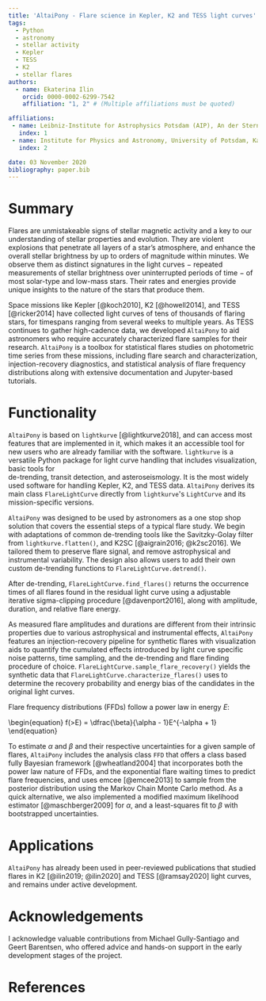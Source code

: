 ```yaml
---
title: 'AltaiPony - Flare science in Kepler, K2 and TESS light curves'
tags:
  - Python
  - astronomy
  - stellar activity
  - Kepler
  - TESS
  - K2
  - stellar flares
authors:
  - name: Ekaterina Ilin
    orcid: 0000-0002-6299-7542
    affiliation: "1, 2" # (Multiple affiliations must be quoted)

affiliations:
 - name: Leibniz-Institute for Astrophysics Potsdam (AIP), An der Sternwarte 16, 14482 Potsdam, Germany
   index: 1
 - name: Institute for Physics and Astronomy, University of Potsdam, Karl-Liebknecht-Str. 24/25, 14476 Potsdam, Germany
   index: 2

date: 03 November 2020
bibliography: paper.bib
---
```


# Summary 

Flares are unmistakeable signs of stellar magnetic activity and a key to our understanding
of stellar properties and evolution. They are violent explosions that penetrate 
all layers of a star’s atmosphere, and enhance the overall stellar
brightness by up to orders of magnitude within minutes. We observe them as distinct
signatures in the light curves $-$ repeated measurements of stellar brightness over 
uninterrupted periods of time $-$ of most solar-type and low-mass stars. Their rates and energies provide
unique insights to the nature of the stars that produce them. 

Space missions like Kepler [@koch2010], K2 [@howell2014], and TESS [@ricker2014] have
 collected light curves of tens of thousands of flaring stars, for timespans ranging from several weeks
to multiple years. As TESS continues to gather high-cadence data, we developed `AltaiPony` to aid
astronomers who require accurately characterized flare samples for their research. 
`AltaiPony` is a toolbox for statistical flares studies on photometric time series from these missions, including flare search 
and characterization, injection-recovery diagnostics, and statistical analysis 
of flare frequency distributions along with extensive 
documentation and Jupyter-based tutorials.

# Functionality

`AltaiPony` is based on `lightkurve` [@lightkurve2018], and can access most 
features that are implemented in it, which makes it an accessible tool for new 
users who are already familiar with the software. `lightkurve` is a versatile
Python package for light curve handling that includes visualization, basic tools for  
de-trending, transit detection, and asteroseismology. It is the most widely 
used software for handling Kepler, K2, and TESS data. `AltaiPony` derives its main
class `FlareLightCurve` directly from `lightkurve`'s `LightCurve` and its mission-specific
versions.

`AltaiPony` was designed to be used by astronomers as a one stop shop 
solution that covers the essential steps of a typical flare study. We begin with
adaptations of common de-trending tools like the Savitzky-Golay filter
from `lightkurve.flatten()`, and K2SC [@aigrain2016; @k2sc2016]. We tailored them 
to preserve flare signal, and remove astrophysical and instrumental variability. 
The design also allows users to add their own custom de-trending functions to `FlareLightCurve.detrend()`.

After de-trending, `FlareLightCurve.find_flares()` returns the occurrence times of
 all flares found in the residual light curve using a adjustable iterative 
sigma-clipping procedure [@davenport2016], along with amplitude, duration, and relative
flare energy. 

As measured flare amplitudes and durations are different from their intrinsic properties 
due to various astrophysical and instrumental effects, `AltaiPony` features an 
injection-recovery pipeline for synthetic flares with visualization aids to quantify 
the cumulated effects introduced by light curve specific noise patterns, time sampling,
 and the de-trending and flare finding procedure of choice. `FlareLightCurve.sample_flare_recovery()` 
yields the synthetic data that `FlareLightCurve.characterize_flares()` uses to determine the
recovery probability and energy bias of the candidates in the original light curves.

Flare frequency distributions (FFDs) follow a power law in energy $E$:

\begin{equation}
f(>E) = \dfrac{\beta}{\alpha - 1}E^{-\alpha + 1}
\end{equation}

To estimate $\alpha$ and $\beta$ and their respective uncertainties for a given sample
 of flares, `AltaiPony` includes the analysis class `FFD` that offers a class based fully Bayesian framework [@wheatland2004] that 
incorporates both the power law nature of FFDs, and the exponential flare waiting times 
to predict flare frequencies, and uses emcee [@emcee2013] to sample from the posterior distribution using 
the Markov Chain Monte Carlo method. As a quick alternative, we also implemented a modified maximum likelihood estimator 
[@maschberger2009] for $\alpha$, and a least-squares fit to $\beta$ with 
bootstrapped uncertainties.

# Applications

`AltaiPony` has already been used in peer-reviewed publications that studied flares 
in K2 [@ilin2019; @ilin2020] and TESS [@ramsay2020] light curves, and remains under active development.

# Acknowledgements

I acknowledge valuable contributions from Michael Gully-Santiago and Geert Barentsen,
who offered advice and hands-on support in the early development
stages of the project.

# References

